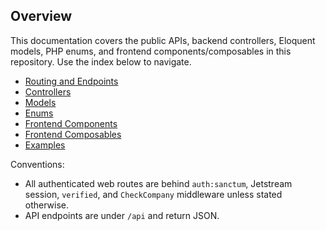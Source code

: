 ## Overview

This documentation covers the public APIs, backend controllers, Eloquent models, PHP enums, and frontend components/composables in this repository. Use the index below to navigate.

- [Routing and Endpoints](./routes.md)
- [Controllers](./controllers.md)
- [Models](./models.md)
- [Enums](./enums.md)
- [Frontend Components](./frontend-components.md)
- [Frontend Composables](./frontend-composables.md)
- [Examples](./examples.md)

Conventions:
- All authenticated web routes are behind `auth:sanctum`, Jetstream session, `verified`, and `CheckCompany` middleware unless stated otherwise.
- API endpoints are under `/api` and return JSON.
